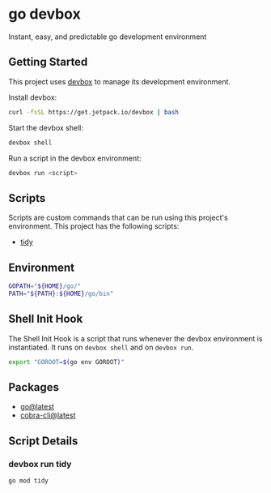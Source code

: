 <!-- gen-readme start - generated by https://github.com/jetify-com/devbox/ -->
# go devbox

Instant, easy, and predictable go development environment

## Getting Started
This project uses [devbox](https://github.com/jetify-com/devbox) to manage its development environment.

Install devbox:
```sh
curl -fsSL https://get.jetpack.io/devbox | bash
```

Start the devbox shell:
```sh 
devbox shell
```

Run a script in the devbox environment:
```sh
devbox run <script>
```
## Scripts
Scripts are custom commands that can be run using this project's environment. This project has the following scripts:

* [tidy](#devbox-run-tidy)

## Environment

```sh
GOPATH="${HOME}/go/"
PATH="${PATH}:${HOME}/go/bin"
```

## Shell Init Hook
The Shell Init Hook is a script that runs whenever the devbox environment is instantiated. It runs 
on `devbox shell` and on `devbox run`.
```sh
export "GOROOT=$(go env GOROOT)"
```

## Packages

* [go@latest](https://www.nixhub.io/packages/go)
* [cobra-cli@latest](https://www.nixhub.io/packages/cobra-cli)

## Script Details

### devbox run tidy
```sh
go mod tidy
```
&ensp;



<!-- gen-readme end -->
